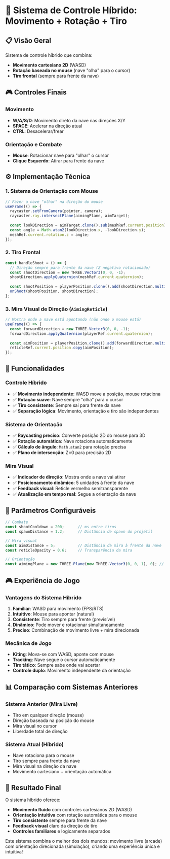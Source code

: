 # 🎯 Sistema de Controle Híbrido: Movimento + Rotação + Tiro

## 📋 Visão Geral

Sistema de controle híbrido que combina:
- **Movimento cartesiano 2D** (WASD)
- **Rotação baseada no mouse** (nave "olha" para o cursor)
- **Tiro frontal** (sempre para frente da nave)

## 🎮 Controles Finais

### **Movimento**
- **W/A/S/D**: Movimento direto da nave nas direções X/Y
- **SPACE**: Acelerar na direção atual
- **CTRL**: Desacelerar/frear

### **Orientação e Combate**
- **Mouse**: Rotacionar nave para "olhar" o cursor
- **Clique Esquerdo**: Atirar para frente da nave

## ⚙️ Implementação Técnica

### **1. Sistema de Orientação com Mouse**
```typescript
// Fazer a nave "olhar" na direção do mouse
useFrame(() => {
  raycaster.setFromCamera(pointer, camera);
  raycaster.ray.intersectPlane(aimingPlane, aimTarget);
  
  const lookDirection = aimTarget.clone().sub(meshRef.current.position).normalize();
  const angle = Math.atan2(lookDirection.x, -lookDirection.y);
  meshRef.current.rotation.z = angle;
});
```

### **2. Tiro Frontal**
```typescript
const handleShoot = () => {
  // Direção sempre para frente da nave (Z negativo rotacionado)
  const shootDirection = new THREE.Vector3(0, 0, -1);
  shootDirection.applyQuaternion(meshRef.current.quaternion);
  
  const shootPosition = playerPosition.clone().add(shootDirection.multiplyScalar(1.2));
  onShoot(shootPosition, shootDirection);
};
```

### **3. Mira Visual de Direção (`AimingReticle`)**
```typescript
// Mostra onde a nave está apontando (não onde o mouse está)
useFrame(() => {
  const forwardDirection = new THREE.Vector3(0, 0, -1);
  forwardDirection.applyQuaternion(playerRef.current.quaternion);
  
  const aimPosition = playerPosition.clone().add(forwardDirection.multiplyScalar(5));
  reticleRef.current.position.copy(aimPosition);
});
```

## 🎯 Funcionalidades

### **Controle Híbrido**
- ✅ **Movimento independente**: WASD move a posição, mouse rotaciona
- ✅ **Rotação suave**: Nave sempre "olha" para o cursor
- ✅ **Tiro consistente**: Sempre sai para frente da nave
- ✅ **Separação lógica**: Movimento, orientação e tiro são independentes

### **Sistema de Orientação**
- ✅ **Raycasting preciso**: Converte posição 2D do mouse para 3D
- ✅ **Rotação automática**: Nave rotaciona automaticamente
- ✅ **Cálculo de ângulo**: `Math.atan2` para rotação precisa
- ✅ **Plano de intersecção**: Z=0 para precisão 2D

### **Mira Visual**
- ✅ **Indicador de direção**: Mostra onde a nave vai atirar
- ✅ **Posicionamento dinâmico**: 5 unidades à frente da nave
- ✅ **Feedback visual**: Reticle vermelho semitransparente
- ✅ **Atualização em tempo real**: Segue a orientação da nave

## 🔧 Parâmetros Configuráveis

```typescript
// Combate
const shootCooldown = 200;      // ms entre tiros
const spawnDistance = 1.2;      // Distância de spawn do projétil

// Mira visual
const aimDistance = 5;          // Distância da mira à frente da nave
const reticleOpacity = 0.6;     // Transparência da mira

// Orientação
const aimingPlane = new THREE.Plane(new THREE.Vector3(0, 0, 1), 0); // Plano Z=0
```

## 🎮 Experiência de Jogo

### **Vantagens do Sistema Híbrido**
1. **Familiar**: WASD para movimento (FPS/RTS)
2. **Intuitivo**: Mouse para apontar (natural)
3. **Consistente**: Tiro sempre para frente (previsível)
4. **Dinâmico**: Pode mover e rotacionar simultaneamente
5. **Preciso**: Combinação de movimento livre + mira direcionada

### **Mecânica de Jogo**
- **Kiting**: Mova-se com WASD, aponte com mouse
- **Tracking**: Nave segue o cursor automaticamente
- **Tiro tático**: Sempre sabe onde vai acertar
- **Controle duplo**: Movimento independente da orientação

## 📊 Comparação com Sistemas Anteriores

### **Sistema Anterior (Mira Livre)**
- Tiro em qualquer direção (mouse)
- Direção baseada na posição do mouse
- Mira visual no cursor
- Liberdade total de direção

### **Sistema Atual (Híbrido)**
- Nave rotaciona para o mouse
- Tiro sempre para frente da nave
- Mira visual na direção da nave
- Movimento cartesiano + orientação automática

## 🚀 Resultado Final

O sistema híbrido oferece:
- **Movimento fluido** com controles cartesianos 2D (WASD)
- **Orientação intuitiva** com rotação automática para o mouse
- **Tiro consistente** sempre para frente da nave
- **Feedback visual** claro da direção de tiro
- **Controles familiares** e logicamente separados

Este sistema combina o melhor dos dois mundos: movimento livre (arcade) com orientação direcionada (simulação), criando uma experiência única e intuitiva!
